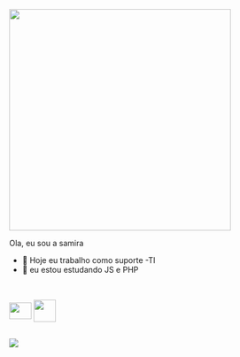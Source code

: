 
 <img align="center" heigth="200" width="400" src="https://art.pixilart.com/cb97514d85c12ba.gif"/>


Ola, eu sou a samira

 -  🔭 Hoje eu trabalho como suporte -TI
- 🌱 eu estou estudando JS e PHP 


##

<div style= "Display: inline-block"><br>
<img align="center" height="30" width="40" src="https://cdn.jsdelivr.net/gh/devicons/devicon/icons/javascript/javascript-original.svg"/>
<img align ="center" heigth="30" width="40" src="https://cdn.jsdelivr.net/gh/devicons/devicon/icons/react/react-original.svg" />

          

              
</div>

##

<div>
  <a href="https://www.linkedin.com/in/samira-ferreira-887a081a0" target= "-blank"><img src="https://img.shields.io/badge/LinkedIn-0077B5?style=for-the-badge&logo=linkedin&logoColor=white" target="_blank"></a>

</div>
